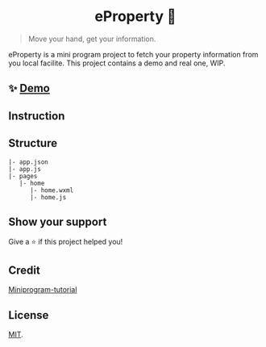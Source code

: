 <h1 align="center">eProperty 👋</h1>
<p>
</p>

> Move your hand, get your information.


eProperty is a mini program project to fetch your property information from you local facilite. This project contains a demo and real one, WIP.


## ✨ [Demo](https://weixin.qq.cn/xxxx)


## Instruction



## Structure

```console
|- app.json
|- app.js
|- pages
   |- home
      |- home.wxml
      |- home.js
```


## Show your support

Give a ⭐️ if this project helped you!

## Credit

[Miniprogram-tutorial](https://www.ruanyifeng.com/blog/2020/10/wechat-miniprogram-tutorial-part-one.html)

## License

[MIT](https://github.com/i0Ek3/eProperty/blob/main/License).
